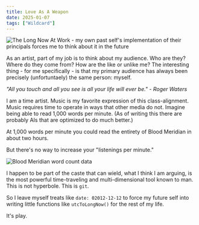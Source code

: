 ```yaml
---
title: Love As A Weapon
date: 2025-01-07
tags: ["Wildcard"]
---
```


![The Long Now At Work - my own past self's implementation of their principals forces me to think about it in the future](/images/long-now-at-work.png)

As an artist, part of my job is to think about my audience. Who are they? Where do they come from? How are the like or unlike me? The interesting thing - for me specifically - is that my primary audience has always been precisely (unfortuntaely) the same person: myself.

_"All you touch and all you see is all your life will ever be." - Roger Waters_

I am a time artist. Music is my favorite expression of this class-alignment. Music requires time to operate in ways that other media do not. Imagine being able to read 1,000 words per minute. (As of writing this there are probably AIs that are optimized to do much better.)

At 1,000 words per minute you could read the entirety of Blood Meridian in about two hours.

But there's no way to increase your "listenings per minute."

![Blood Meridian word count data](/images/blood-meridian.png)

I happen to be part of the caste that can wield, what I think I am arguing, is the most powerful time-traveling and multi-dimensional tool known to man. This is not hyperbole. This is `git`.

So I leave myself treats like `date: 02012-12-12` to force my future self into writing little functions like `utcToLongNow()` for the rest of my life.

It's play.
